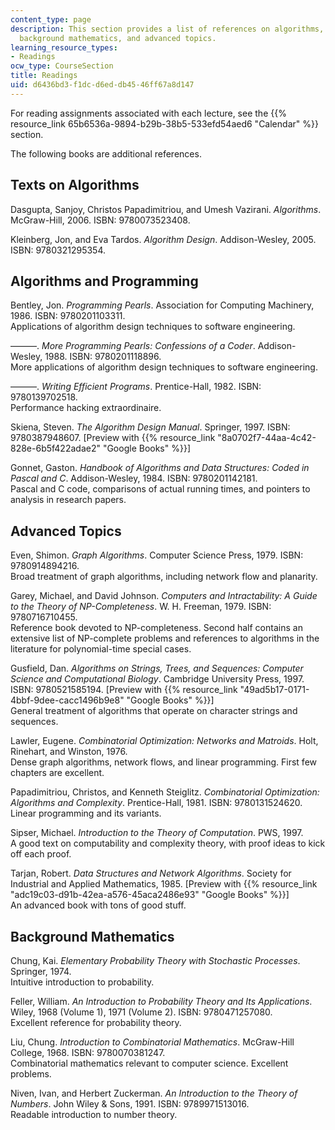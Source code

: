 ```yaml
---
content_type: page
description: This section provides a list of references on algorithms, programming,
  background mathematics, and advanced topics.
learning_resource_types:
- Readings
ocw_type: CourseSection
title: Readings
uid: d6436bd3-f1dc-d6ed-db45-46ff67a8d147
---
```


For reading assignments associated with each lecture, see the {{% resource_link 65b6536a-9894-b29b-38b5-533efd54aed6 "Calendar" %}} section.

The following books are additional references.

Texts on Algorithms
-------------------

Dasgupta, Sanjoy, Christos Papadimitriou, and Umesh Vazirani. _Algorithms_. McGraw-Hill, 2006. ISBN: 9780073523408.

Kleinberg, Jon, and Eva Tardos. _Algorithm Design_. Addison-Wesley, 2005. ISBN: 9780321295354.

Algorithms and Programming
--------------------------

Bentley, Jon. _Programming Pearls_. Association for Computing Machinery, 1986. ISBN: 9780201103311.  
Applications of algorithm design techniques to software engineering.

———. _More Programming Pearls: Confessions of a Coder_. Addison-Wesley, 1988. ISBN: 9780201118896.  
More applications of algorithm design techniques to software engineering.

———. _Writing Efficient Programs_. Prentice-Hall, 1982. ISBN: 9780139702518.  
Performance hacking extraordinaire.

Skiena, Steven. _The Algorithm Design Manual_. Springer, 1997. ISBN: 9780387948607. \[Preview with {{% resource_link "8a0702f7-44aa-4c42-828e-6b5f422adae2" "Google Books" %}}\]

Gonnet, Gaston. _Handbook of Algorithms and Data Structures: Coded in Pascal and C_. Addison-Wesley, 1984. ISBN: 9780201142181.  
Pascal and C code, comparisons of actual running times, and pointers to analysis in research papers.

Advanced Topics
---------------

Even, Shimon. _Graph Algorithms_. Computer Science Press, 1979. ISBN: 9780914894216.  
Broad treatment of graph algorithms, including network flow and planarity.

Garey, Michael, and David Johnson. _Computers and Intractability: A Guide to the Theory of NP-Completeness_. W. H. Freeman, 1979. ISBN: 9780716710455.  
Reference book devoted to NP-completeness. Second half contains an extensive list of NP-complete problems and references to algorithms in the literature for polynomial-time special cases.

Gusfield, Dan. _Algorithms on Strings, Trees, and Sequences: Computer Science and Computational Biology_. Cambridge University Press, 1997. ISBN: 9780521585194. \[Preview with {{% resource_link "49ad5b17-0171-4bbf-9dee-cacc1496b9e8" "Google Books" %}}\]  
General treatment of algorithms that operate on character strings and sequences.

Lawler, Eugene. _Combinatorial Optimization: Networks and Matroids_. Holt, Rinehart, and Winston, 1976.  
Dense graph algorithms, network flows, and linear programming. First few chapters are excellent.

Papadimitriou, Christos, and Kenneth Steiglitz. _Combinatorial Optimization: Algorithms and Complexity_. Prentice-Hall, 1981. ISBN: 9780131524620.  
Linear programming and its variants.

Sipser, Michael. _Introduction to the Theory of Computation_. PWS, 1997.  
A good text on computability and complexity theory, with proof ideas to kick off each proof.

Tarjan, Robert. _Data Structures and Network Algorithms_. Society for Industrial and Applied Mathematics, 1985. \[Preview with {{% resource_link "adc19c03-d91b-42ea-a576-45aca2486e93" "Google Books" %}}\]  
An advanced book with tons of good stuff.

Background Mathematics
----------------------

Chung, Kai. _Elementary Probability Theory with Stochastic Processes_. Springer, 1974.  
Intuitive introduction to probability.

Feller, William. _An Introduction to Probability Theory and Its Applications_. Wiley, 1968 (Volume 1), 1971 (Volume 2). ISBN: 9780471257080.  
Excellent reference for probability theory.

Liu, Chung. _Introduction to Combinatorial Mathematics_. McGraw-Hill College, 1968. ISBN: 9780070381247.  
Combinatorial mathematics relevant to computer science. Excellent problems.

Niven, Ivan, and Herbert Zuckerman. _An Introduction to the Theory of Numbers_. John Wiley & Sons, 1991. ISBN: 9789971513016.  
Readable introduction to number theory.